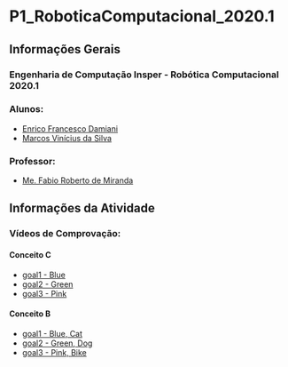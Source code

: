 # P1_RoboticaComputacional_2020.1

<h2>Informações Gerais</h2>

<h3>Engenharia de Computação Insper - Robótica Computacional 2020.1</h3>

<h3>Alunos:</h3>
<ul>
  <li><a href=https://www.linkedin.com/in/enrico-damiani-125527196/>Enrico Francesco Damiani</a></li>
  <li><a href=https://www.linkedin.com/in/marcosvinis28/>Marcos Vinícius da Silva</a></li>
</ul>

<h3>Professor:</h3> 
<ul>
  <li><a href=https://www.linkedin.com/in/fabiodemiranda/>Me. Fabio Roberto de Miranda</a></li>
</ul>

<h2>Informações da Atividade</h2>

<h3>Vídeos de Comprovação:</h3>

<h4>Conceito C</h4>
<ul>
</li>
  <li><a href=https://youtu.be/rIv05ST8wB0>goal1 - Blue</a></li>
  <li><a href=https://youtu.be/BxPY7gSX_mY>goal2 - Green</a></li>
  <li><a href=https://youtu.be/YxJYNwKTyIo>goal3 - Pink</a></li>
</ul>

<h4>Conceito B</h4>
<ul>
</li>
  <li><a href=https://bit.ly/2X4J7ZP>goal1 - Blue, Cat</a></li>
  <li><a href=https://bit.ly/2ZFPa8O>goal2 - Green, Dog</a></li>
  <li><a href=https://bit.ly/2ZCGVKL>goal3 - Pink, Bike</a></li>
</ul>


